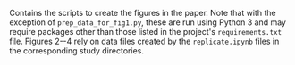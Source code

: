 Contains the scripts to create the figures in the paper. Note that with the exception of `prep_data_for_fig1.py`, these are run using Python 3 and may require packages other than those listed in the project's `requirements.txt` file. Figures 2--4 rely on data files created by the `replicate.ipynb` files in the corresponding study directories.
